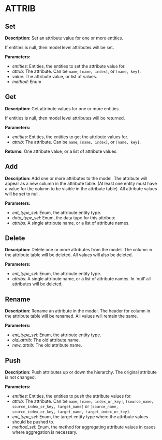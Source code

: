 # ATTRIB  
  
## Set  
  
  
**Description:** Set an attribute value for one or more entities.


If entities is null, then model level attributes will be set.

  
  
**Parameters:**  
  * *entities:* Entities, the entities to set the attribute value for.  
  * *attrib:* The attribute. Can be `name`, `[name, index]`, or `[name, key]`.  
  * *value:* The attribute value, or list of values.  
  * *method:* Enum
  
  
  
## Get  
  
  
**Description:** Get attribute values for one or more entities.


If entities is null, then model level attributes will be returned.

  
  
**Parameters:**  
  * *entities:* Entities, the entities to get the attribute values for.  
  * *attrib:* The attribute. Can be `name`, `[name, index]`, or `[name, key]`.  
  
**Returns:** One attribute value, or a list of attribute values.  
  
  
## Add  
  
  
**Description:** Add one or more attributes to the model.
The attribute will appear as a new column in the attribute table.
(At least one entity must have a value for the column to be visible in the attribute table).
All attribute values will be set to null.

  
  
**Parameters:**  
  * *ent\_type\_sel:* Enum, the attribute entity type.  
  * *data\_type\_sel:* Enum, the data type for this attribute  
  * *attribs:* A single attribute name, or a list of attribute names.
  
  
  
## Delete  
  
  
**Description:** Delete one or more attributes from the model.
The column in the attribute table will be deleted.
All values will also be deleted.

  
  
**Parameters:**  
  * *ent\_type\_sel:* Enum, the attribute entity type.  
  * *attribs:* A single attribute name, or a list of attribute names. In 'null' all attributes will be deleted.
  
  
  
## Rename  
  
  
**Description:** Rename an attribute in the model.
The header for column in the attribute table will be renamed.
All values will remain the same.

  
  
**Parameters:**  
  * *ent\_type\_sel:* Enum, the attribute entity type.  
  * *old\_attrib:* The old attribute name.  
  * *new\_attrib:* The old attribute name.
  
  
  
## Push  
  
  
**Description:** Push attributes up or down the hierarchy. The original attribute is not changed.

  
  
**Parameters:**  
  * *entities:* Entities, the entities to push the attribute values for.  
  * *attrib:* The attribute. Can be `name`, `[name, index_or_key]`,
`[source_name, source_index_or_key, target_name]` or `[source_name, source_index_or_key, target_name, target_index_or_key]`.  
  * *ent\_type\_sel:* Enum, the target entity type where the attribute values should be pushed to.  
  * *method\_sel:* Enum, the method for aggregating attribute values in cases where aggregation is necessary.
  
  
  
